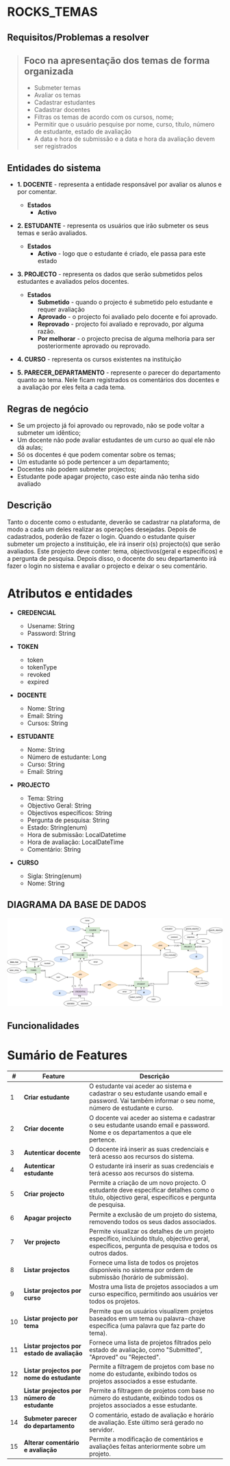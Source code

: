 # ROCKS_TEMAS
## Requisitos/Problemas a resolver
> ## Foco na apresentação dos temas de forma organizada
> * Submeter temas
> * Avaliar os temas
> * Cadastrar estudantes
> * Cadastrar docentes
> * Filtras os temas de acordo com os cursos, nome;
> * Permitir que o usuário pesquise por nome, curso, título, número de estudante, estado de avaliação
> * A data e hora de submissão e a data e hora da avaliação devem ser registrados

## Entidades do sistema

* **1. DOCENTE** - representa a entidade responsável por avaliar os alunos e por comentar.
    * **Estados**
        - **Activo**
        
* **2. ESTUDANTE** - representa os usuários que irão submeter os seus temas e serão avaliados.
    * **Estados**
        - **Activo** - logo que o estudante é criado, ele passa para este estado

* **3. PROJECTO** - representa os dados que serão submetidos pelos estudantes e avaliados pelos docentes.
    - **Estados**
        * **Submetido** - quando o projecto é submetido pelo estudante e requer avaliação
        * **Aprovado** - o projecto foi avaliado pelo docente e foi aprovado.
        * **Reprovado** - projecto foi avaliado e reprovado, por alguma razão.
        * **Por melhorar** - o projecto precisa de alguma melhoria para ser posteriormente aprovado ou reprovado. 

* **4. CURSO** - representa os cursos existentes na instituição

* **5. PARECER_DEPARTAMENTO** - represente o parecer do departamento quanto ao tema. Nele ficam registrados os comentários dos docentes e a avaliação por eles feita a cada tema.

## Regras de negócio
* Se um projecto já foi aprovado ou reprovado, não se pode voltar a submeter um idêntico;
* Um docente não pode avaliar estudantes de um curso ao qual ele não dá aulas;
* Só os docentes é que podem comentar sobre os temas;
* Um estudante só pode pertencer a um departamento;
* Docentes não podem submeter projectos;
* Estudante pode apagar projecto, caso este ainda não tenha sido avaliado


##  Descrição
Tanto o docente como o estudante, deverão se cadastrar na plataforma, de modo a cada um deles realizar as operações desejadas. Depois de cadastrados, poderão de fazer o login. Quando o estudante quiser submeter um projecto a instituição, ele irá inserir o(s) projecto(s) que serão avaliados. Este projecto deve conter: tema, objectivos(geral e específicos) e a pergunta de pesquisa. Depois disso, o docente do seu departamento irá fazer o login no sistema  e avaliar o projecto e deixar o seu comentário.

# Atributos e entidades
* **CREDENCIAL**
    * Usename: String
    * Password: String

* **TOKEN**
    * token
    * tokenType
    * revoked
    * expired

* **DOCENTE**
    * Nome: String
    * Email: String
    * Cursos: String

* **ESTUDANTE**
    * Nome: String
    * Número de estudante: Long
    * Curso: String
    * Email: String

* **PROJECTO**
    * Tema: String
    * Objectivo Geral: String
    * Objectivos específicos: String
    * Pergunta de pesquisa: String
    * Estado: String(enum)
    * Hora de submissão: LocalDatetime
    * Hora de avaliação: LocalDateTime
    * Comentário: String

* **CURSO**
    * Sigla: String(enum)
    * Nome: String

## DIAGRAMA DA BASE DE DADOS
![Alt Text](rocks_temas.png)

## Funcionalidades
# Sumário de Features

| **#** | **Feature**                       | **Descrição**                                                                                               |
|-------|-----------------------------------|-------------------------------------------------------------------------------------------------------------|
| 1     | **Criar estudante**               | O estudante vai aceder ao sistema e cadastrar o seu estudante usando email e password. Vai também informar o seu nome, número de estudante e curso. |
| 2     | **Criar docente**                 | O docente vai aceder ao sistema e cadastrar o seu estudante usando email e password. Nome e os departamentos a que ele pertence. |
| 3     | **Autenticar docente**            | O docente irá inserir as suas credenciais e terá acesso aos recursos do sistema.                           |
| 4     | **Autenticar estudante**          | O estudante irá inserir as suas credenciais e terá acesso aos recursos do sistema.                          |
| 5     | **Criar projecto**                | Permite a criação de um novo projecto. O estudante deve especificar detalhes como o título, objectivo geral, específicos e pergunta de pesquisa. |
| 6     | **Apagar projecto**               | Permite a exclusão de um projeto do sistema, removendo todos os seus dados associados.                       |
| 7     | **Ver projecto**                  | Permite visualizar os detalhes de um projeto específico, incluindo título, objectivo geral, específicos, pergunta de pesquisa e todos os outros dados. |
| 8     | **Listar projectos**              | Fornece uma lista de todos os projetos disponíveis no sistema por ordem de submissão (horário de submissão). |
| 9    | **Listar projectos por curso**    | Mostra uma lista de projetos associados a um curso específico, permitindo aos usuários ver todos os projetos. |
| 10    | **Listar projecto por tema**      | Permite que os usuários visualizem projetos baseados em um tema ou palavra-chave específica (uma palavra que faz parte do tema). |
| 11    | **Listar projectos por estado de avaliação** | Fornece uma lista de projetos filtrados pelo estado de avaliação, como "Submitted", "Aproved" ou "Rejected". |
| 12    | **Listar projectos por nome do estudante** | Permite a filtragem de projetos com base no nome do estudante, exibindo todos os projetos associados a esse estudante. |
| 13    | **Listar projectos por número de estudante** | Permite a filtragem de projetos com base no número do estudante, exibindo todos os projetos associados a esse estudante. |
| 14    | **Submeter parecer do departamento** | O comentário, estado de avaliação e horário de avaliação. Este último será gerado no servidor.               |
| 15    | **Alterar comentário e avaliação** | Permite a modificação de comentários e avaliações feitas anteriormente sobre um projeto.                   |



